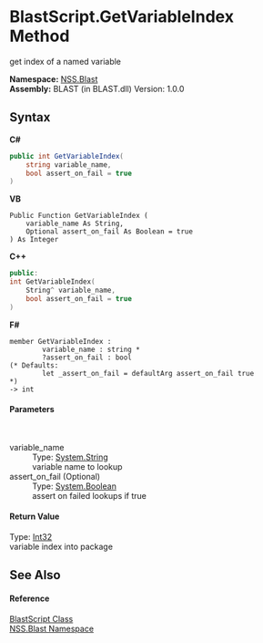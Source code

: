 # BlastScript.GetVariableIndex Method 
 

get index of a named variable

**Namespace:**&nbsp;<a href="88b55311-4a89-0894-e27a-e157e443c7f7">NSS.Blast</a><br />**Assembly:**&nbsp;BLAST (in BLAST.dll) Version: 1.0.0

## Syntax

**C#**<br />
``` C#
public int GetVariableIndex(
	string variable_name,
	bool assert_on_fail = true
)
```

**VB**<br />
``` VB
Public Function GetVariableIndex ( 
	variable_name As String,
	Optional assert_on_fail As Boolean = true
) As Integer
```

**C++**<br />
``` C++
public:
int GetVariableIndex(
	String^ variable_name, 
	bool assert_on_fail = true
)
```

**F#**<br />
``` F#
member GetVariableIndex : 
        variable_name : string * 
        ?assert_on_fail : bool 
(* Defaults:
        let _assert_on_fail = defaultArg assert_on_fail true
*)
-> int 

```


#### Parameters
&nbsp;<dl><dt>variable_name</dt><dd>Type: <a href="https://docs.microsoft.com/dotnet/api/system.string" target="_blank" rel="noopener noreferrer">System.String</a><br />variable name to lookup</dd><dt>assert_on_fail (Optional)</dt><dd>Type: <a href="https://docs.microsoft.com/dotnet/api/system.boolean" target="_blank" rel="noopener noreferrer">System.Boolean</a><br />assert on failed lookups if true</dd></dl>

#### Return Value
Type: <a href="https://docs.microsoft.com/dotnet/api/system.int32" target="_blank" rel="noopener noreferrer">Int32</a><br />variable index into package

## See Also


#### Reference
<a href="701ebde6-515e-1fd5-a11a-526716112a12">BlastScript Class</a><br /><a href="88b55311-4a89-0894-e27a-e157e443c7f7">NSS.Blast Namespace</a><br />